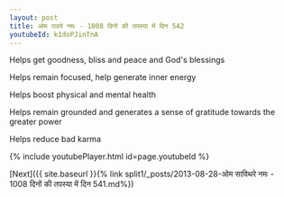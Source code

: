 ```yaml
---
layout: post
title: ओम रावये नमः - 1008 दिनों की तपस्या में दिन 542
youtubeId: k1doPJinTnA
---
```

 
 
Helps get goodness, bliss and peace and God's blessings
 
Helps remain focused, help generate inner energy 
 
Helps boost physical and mental health 
 
Helps remain grounded and generates a sense of gratitude towards the greater power 
 
Helps reduce bad karma
 
 
 
 


{% include youtubePlayer.html id=page.youtubeId %}
 
[Next]({{ site.baseurl }}{% link  split1/_posts/2013-08-28-ओम साविथरे नमः - 1008 दिनों की तपस्या में दिन 541.md%})
 
